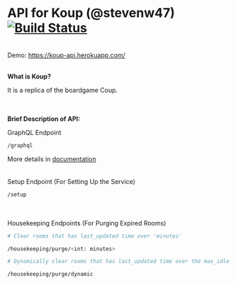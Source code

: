 # API for Koup (@stevenw47) [![Build Status](https://travis-ci.org/lazypanda10117/koup-api.svg?branch=master)](https://travis-ci.org/lazypanda10117/koup-api)

\
Demo: https://koup-api.herokuapp.com/

\
__What is Koup?__ 

It is a replica of the boardgame Coup.

\
\
__Brief Description of API:__

GraphQL Endpoint
```bash
/graphql
```
More details in [documentation](./docs/GraphQL_API.md)
\
\
\
Setup Endpoint (For Setting Up the Service)
```bash
/setup
```
\
\
Housekeeping Endpoints (For Purging Expired Rooms)
```bash
# Clear rooms that has last_updated time over 'minutes'

/housekeeping/purge/<int: minutes>
```
```bash
# Dynamically clear rooms that has last_updated time over the max_idle_minutes defined by the room

/housekeeping/purge/dynamic
```

